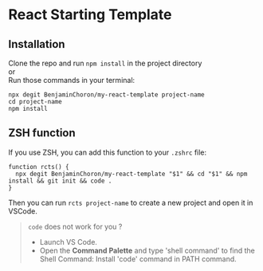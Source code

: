 # React Starting Template

## Installation

Clone the repo and run `npm install` in the project directory\
or\
Run those commands in your terminal:

```
npx degit BenjaminChoron/my-react-template project-name
cd project-name
npm install
```

## ZSH function

If you use ZSH, you can add this function to your `.zshrc` file:

```
function rcts() {
  npx degit BenjaminChoron/my-react-template "$1" && cd "$1" && npm install && git init && code .
}
```

Then you can run `rcts project-name` to create a new project and open it in VSCode.

> `code` does not work for you ?
>
> - Launch VS Code.
> - Open the **Command Palette** and type 'shell command' to find the Shell Command: Install 'code' command in PATH command.
